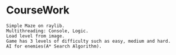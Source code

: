 # CourseWork
    Simple Maze on raylib. 
    Multithreading: Console, Logic. 
    Load level from image.
    Game has 3 levels of difficulty such as easy, medium and hard.
    AI for enemies(A* Search Algorithm).
